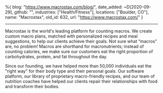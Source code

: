 %{
  blog: "https://www.macrostax.com/blog/",
  date_added: ~D[2020-09-29],
  github: "",
  industries: ["Health/Fitness"],
  locations: ["Boulder, CO"],
  name: "Macrostax",
  old_id: 632,
  url: "https://www.macrostax.com/"
}

---

Macrostax is the world's leading platform for counting macros. We create custom macro plans, matched with personalized recipes and meal suggestions, to help our clients achieve their goals. Not sure what “macros" are, no problem! Macros are shorthand for macronutrients; instead of counting calories, we make sure our customers eat the right proportion of carbohydrates, protein, and fat throughout the day.

Since our founding, we have helped more than 50,000 individuals eat the "right way" for their body type and their personal goals. Our software platform, our library of proprietary macro-friendly recipes, and our team of nutrition coaches have helped our clients repair their relationships with food and transform their bodies.
